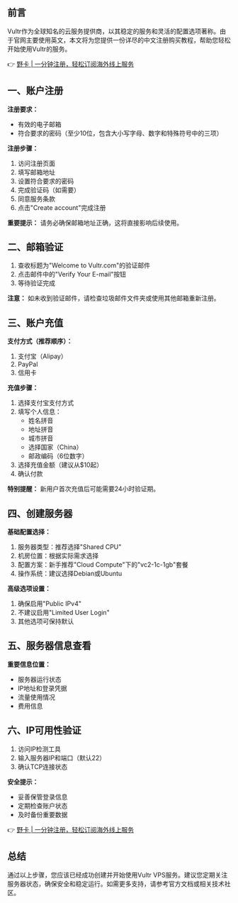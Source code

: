## 前言

Vultr作为全球知名的云服务提供商，以其稳定的服务和灵活的配置选项著称。由于官网主要使用英文，本文将为您提供一份详尽的中文注册购买教程，帮助您轻松开始使用Vultr的服务。

👉 [野卡 | 一分钟注册，轻松订阅海外线上服务](https://bit.ly/bewildcard)

## 一、账户注册

**注册要求：**
- 有效的电子邮箱
- 符合要求的密码（至少10位，包含大小写字母、数字和特殊符号中的三项）

**注册步骤：**
1. 访问注册页面
2. 填写邮箱地址
3. 设置符合要求的密码
4. 完成验证码（如需要）
5. 同意服务条款
6. 点击"Create account"完成注册

**重要提示：** 请务必确保邮箱地址正确，这将直接影响后续使用。

## 二、邮箱验证

1. 查收标题为"Welcome to Vultr.com"的验证邮件
2. 点击邮件中的"Verify Your E-mail"按钮
3. 等待验证完成

**注意：** 如未收到验证邮件，请检查垃圾邮件文件夹或使用其他邮箱重新注册。

## 三、账户充值

**支付方式（推荐顺序）：**
1. 支付宝（Alipay）
2. PayPal
3. 信用卡

**充值步骤：**
1. 选择支付宝支付方式
2. 填写个人信息：
   - 姓名拼音
   - 地址拼音
   - 城市拼音
   - 选择国家（China）
   - 邮政编码（6位数字）
3. 选择充值金额（建议从$10起）
4. 确认付款

**特别提醒：** 新用户首次充值后可能需要24小时验证期。

## 四、创建服务器

**基础配置选择：**
1. 服务器类型：推荐选择"Shared CPU"
2. 机房位置：根据实际需求选择
3. 配置方案：新手推荐"Cloud Compute"下的"vc2-1c-1gb"套餐
4. 操作系统：建议选择Debian或Ubuntu

**高级选项设置：**
1. 确保启用"Public IPv4"
2. 不建议启用"Limited User Login"
3. 其他选项可保持默认

## 五、服务器信息查看

**重要信息位置：**
- 服务器运行状态
- IP地址和登录凭据
- 流量使用情况
- 费用信息

## 六、IP可用性验证

1. 访问IP检测工具
2. 输入服务器IP和端口（默认22）
3. 确认TCP连接状态

**安全提示：**
- 妥善保管登录信息
- 定期检查账户状态
- 及时备份重要数据

👉 [野卡 | 一分钟注册，轻松订阅海外线上服务](https://bit.ly/bewildcard)

## 总结

通过以上步骤，您应该已经成功创建并开始使用Vultr VPS服务。建议您定期关注服务器状态，确保安全和稳定运行。如需更多支持，请参考官方文档或相关技术社区。